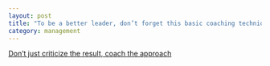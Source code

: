 ```yaml
---
layout: post
title: "To be a better leader, don’t forget this basic coaching technique"
category: management
---
```


[Don’t just criticize the result, coach the approach](https://medium.com/@mackuntu/to-be-a-better-leader-dont-forget-this-basic-coaching-technique-3bafc504f904?source=friends_link&sk=c85d6732242ba4c7c04bab5ace8c09e1)